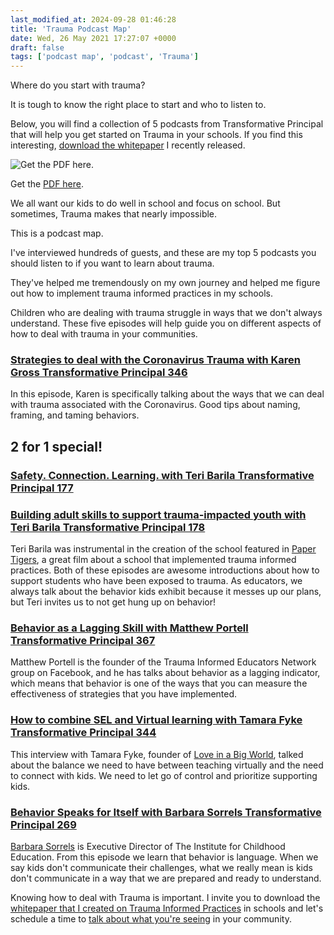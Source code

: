 ```yaml
---
last_modified_at: 2024-09-28 01:46:28
title: 'Trauma Podcast Map'
date: Wed, 26 May 2021 17:27:07 +0000
draft: false
tags: ['podcast map', 'podcast', 'Trauma']
---
```


Where do you start with trauma?

It is tough to know the right place to start and who to listen to.

Below, you will find a collection of 5 podcasts from Transformative Principal that will help you get started on Trauma in your schools. If you find this interesting, [download the whitepaper](https://pages.jethrojones.com) I recently released.

![Get the PDF here.](https://images.squarespace-cdn.com/content/v1/4fffa949e4b0b4590d67b4e7/1622049689340-09BSA125J588G9JUNAEC/Trauma+Podcast+Map.jpg)

Get the [PDF here](https://www.dropbox.com/s/0f5jlh3djspep3l/Trauma%20Podcast%20Map-2.pdf?dl=0).

We all want our kids to do well in school and focus on school. But sometimes, Trauma makes that nearly impossible.

This is a podcast map.

I've interviewed hundreds of guests, and these are my top 5 podcasts you should listen to if you want to learn about trauma.

They've helped me tremendously on my own journey and helped me figure out how to implement trauma informed practices in my schools.

Children who are dealing with trauma struggle in ways that we don't always understand. These five episodes will help guide you on different aspects of how to deal with trauma in your communities.

### [Strategies to deal with the Coronavirus Trauma with Karen Gross Transformative Principal 346](https://jethrojones.com/podcast/episode346/)

In this episode, Karen is specifically talking about the ways that we can deal with trauma associated with the Coronavirus. Good tips about naming, framing, and taming behaviors.

2 for 1 special!
----------------

### [Safety. Connection. Learning. with Teri Barila Transformative Principal 177](https://www.jethrojones.com/podcast/episode177)

### [Building adult skills to support trauma-impacted youth with Teri Barila Transformative Principal 178](https://jethrojones.com/podcast/episode178/)

Teri Barila was instrumental in the creation of the school featured in [Paper Tigers](https://www.imdb.com/title/tt4076258/), a great film about a school that implemented trauma informed practices. Both of these episodes are awesome introductions about how to support students who have been exposed to trauma. As educators, we always talk about the behavior kids exhibit because it messes up our plans, but Teri invites us to not get hung up on behavior!

### [Behavior as a Lagging Skill with Matthew Portell Transformative Principal 367](https://jethrojones.com/podcast/episode367)

Matthew Portell is the founder of the Trauma Informed Educators Network group on Facebook, and he has talks about behavior as a lagging indicator, which means that behavior is one of the ways that you can measure the effectiveness of strategies that you have implemented.

### [How to combine SEL and Virtual learning with Tamara Fyke Transformative Principal 344](https://jethrojones.com/podcast/episode344)

This interview with Tamara Fyke, founder of [Love in a Big World](https://loveinabigworld.org), talked about the balance we need to have between teaching virtually and the need to connect with kids. We need to let go of control and prioritize supporting kids.

### [Behavior Speaks for Itself with Barbara Sorrels Transformative Principal 269](https://jethrojones.com/podcast/episode269/)

[Barbara Sorrels](http://www.drbarbarasorrels.com/) is Executive Director of The Institute for Childhood Education. From this episode we learn that behavior is language. When we say kids don't communicate their challenges, what we really mean is kids don't communicate in a way that we are prepared and ready to understand.

Knowing how to deal with Trauma is important. I invite you to download the [whitepaper that I created on Trauma Informed Practices](https://transformative-principal.ck.page/055ea4227e) in schools and let's schedule a time to [talk about what you're seeing](http://calendly.com/jethro-jones/let-s-talk-trauma) in your community.